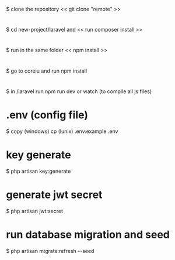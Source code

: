 $ clone the repository << git clone "remote" >> 
#
$ cd new-project/laravel and << run composer install >> 
#
$ run in the same folder << npm install >>
#
$ go to coreiu and run npm install 
#
$ in /laravel run npm run dev or watch (to compile all js files)
# .env (config file)
$ copy (windows) cp (lunix) .env.example .env 
# key generate 
$ php artisan key:generate
# generate jwt secret
$ php artisan jwt:secret

# run database migration and seed
$ php artisan migrate:refresh --seed

